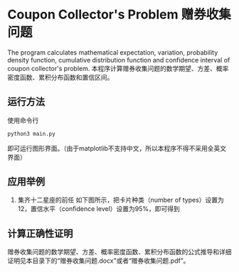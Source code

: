 # Coupon Collector's Problem 赠券收集问题

The program calculates mathematical expectation, variation, probability density function, cumulative distribution function and confidence interval of coupon collector's problem.
本程序计算赠券收集问题的数学期望、方差、概率密度函数、累积分布函数和置信区间。  

## 运行方法
使用命令行
```bash
python3 main.py
```
即可运行图形界面。（由于matplotlib不支持中文，所以本程序不得不采用全英文界面） 

## 应用举例
1. 集齐十二星座的前任
如下图所示，把卡片种类（number of types）设置为12，置信水平（confidence level）设置为95%，即可得到

## 计算正确性证明
赠券收集问题的数学期望、方差、概率密度函数、累积分布函数的公式推导和详细证明见本目录下的“赠券收集问题.docx”或者“赠券收集问题.pdf”。
